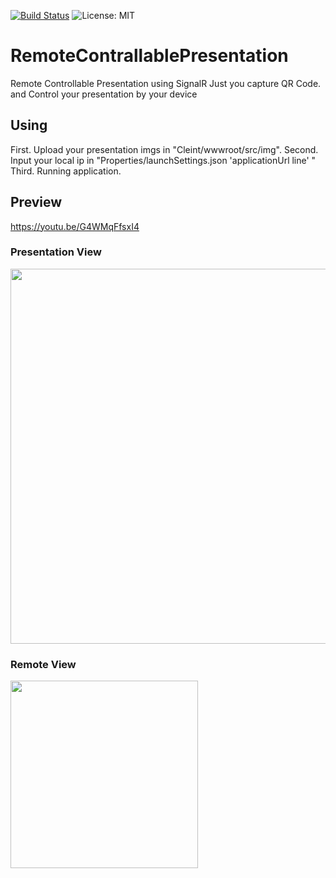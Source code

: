 [![Build Status](https://travis-ci.com/Eurus-Holmes/leetcode-program.svg?branch=master)](https://travis-ci.com/Eurus-Holmes/leetcode-program)
![License: MIT](https://img.shields.io/badge/License-MIT-blue.svg)

# RemoteContrallablePresentation
Remote Controllable Presentation using SignalR
Just you capture QR Code. and Control your presentation by your device

## Using
First. Upload your presentation imgs in "Cleint/wwwroot/src/img".
Second. Input your local ip in "Properties/launchSettings.json 'applicationUrl line' "
Third. Running application.

## Preview
https://youtu.be/G4WMqFfsxI4

### Presentation View
<img src="https://user-images.githubusercontent.com/50073258/106440377-25753680-64bc-11eb-9edb-cb281a3108c1.png" width="600px">

### Remote View
<img src="https://user-images.githubusercontent.com/50073258/106440423-302fcb80-64bc-11eb-9641-23ca3410f530.png" width="300px">

